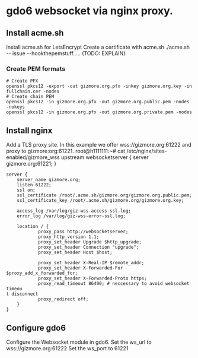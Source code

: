 # gdo6 websocket via nginx proxy.

## Install acme.sh
Install acme.sh for LetsEncrypt
Create a certificate with acme.sh
    ./acme.sh -- issue --hookthepemstuff..... (TODO: EXPLAIN)
    
### Create PEM formats
    # Create PFX
    openssl pkcs12 -export -out gizmore.org.pfx -inkey gizmore.org.key -in fullchain.cer -nodes
    # Create chain PEM
    openssl pkcs12 -in gizmore.org.pfx -out gizmore.org.public.pem -nodes -nokeys
    openssl pkcs12 -in gizmore.org.pfx -out gizmore.org.private.pem -nodes
    
    
## Install nginx
Add a TLS proxy site.
In this example we offer wss://gizmore.org:61222 and proxy to gizmore:org:61221.
    root@h1111111:~# cat /etc/nginx/sites-enabled/gizmore_wss
    upstream websocketserver {
        server gizmore.org:61221;
    }

    server {
        server_name gizmore.org;
        listen 61222;
        ssl on;
        ssl_certificate /root/.acme.sh/gizmore.org/gizmore.org.public.pem;
        ssl_certificate_key /root/.acme.sh/gizmore.org/gizmore.org.key;

        access_log /var/log/giz-wss-access-ssl.log;
        error_log /var/log/giz-wss-error-ssl.log;

        location / {
                proxy_pass http://websocketserver;
                proxy_http_version 1.1;
                proxy_set_header Upgrade $http_upgrade;
                proxy_set_header Connection "upgrade";
                proxy_set_header Host $host;

                proxy_set_header X-Real-IP $remote_addr;
                proxy_set_header X-Forwarded-For $proxy_add_x_forwarded_for;
                proxy_set_header X-Forwarded-Proto https;
                proxy_read_timeout 86400; # neccessary to avoid websocket timeou                                                                                                                                                             t disconnect
                proxy_redirect off;
        }
    }

## Configure gdo6
Configure the Websocket module in gdo6.
Set the ws_url to wss://gizmore.org:61222
Set the ws_port to 61221
